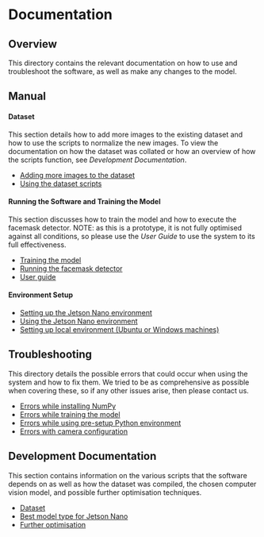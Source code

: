 # Documentation

## Overview

This directory contains the relevant documentation on how to use and troubleshoot the software, as well as make any changes to the model.  

## Manual

#### Dataset

This section details how to add more images to the existing dataset and how to use the scripts to normalize the new images.  To view the documentation on how the dataset was collated or how an overview of how the scripts function, see *Development Documentation*.

- [Adding more images to the dataset](manual/dataset/adding_more_images_to_dataset.md)
- [Using the dataset scripts](manual/dataset/using_dataset_scripts.md)

#### Running the Software and Training the Model

This section discusses how to train the model and how to execute the facemask detector.  NOTE: as this is a prototype, it is not fully optimised against all conditions, so please use the *User Guide* to use the system to its full effectiveness.

- [Training the model](manual/running_software_and_training_model/training_the_model.md)
- [Running the facemask detector](manual/running_software_and_training_model/running_facemask_detector.md)
- [User guide](manual/running_software_and_training_model/user_guide.md)

#### Environment Setup

- [Setting up the Jetson Nano environment](manual/environment_setup/jetson_nano_env_setup.md)
- [Using the Jetson Nano environment](manual/environment_setup/using_jetson_nano_env.md)
- [Setting up local environment (Ubuntu or Windows machines)](manual/environment_setup/local_env_setup.md)

## Troubleshooting

This directory details the possible errors that could occur when using the system and how to fix them.  We tried to be as comprehensive as possible when covering these, so if any other issues arise, then please contact us.

- [Errors while installing NumPy](troubleshooting/errors_installing_numpy.md)
- [Errors while training the model](troubleshooting/errors_training_model.md)
- [Errors while using pre-setup Python environment](troubleshooting/errors_using_python_env.md)
- [Errors with camera configuration](troubleshooting/errors_with_camera_config.md)

## Development Documentation

This section contains information on the various scripts that the software depends on as well as how the dataset was compiled, the chosen computer vision model, and possible further optimisation techniques.

- [Dataset](development_documentation/dataset.md)
- [Best model type for Jetson Nano](development_documentation/best_model_type.md)
- [Further optimisation](development_documentation/further_optimisation.md)
